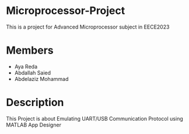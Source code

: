 # Microprocessor-Project

This is a project for Advanced Microprocessor subject in EECE2023

# Members
- Aya Reda
- Abdallah Saied
- Abdelaziz Mohammad

# Description
This Project is about Emulating UART/USB Communication Protocol using MATLAB App Designer
